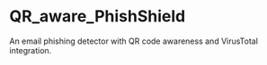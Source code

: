 # QR_aware_PhishShield
An email phishing detector with QR code awareness and VirusTotal integration.
